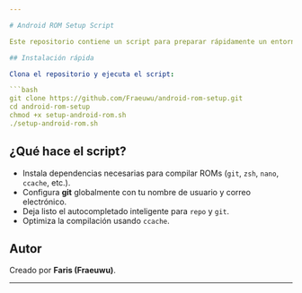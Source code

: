 ```yaml
---

# Android ROM Setup Script

Este repositorio contiene un script para preparar rápidamente un entorno de compilación de ROMs Android en **Ubuntu 25.04 minimal**.

## Instalación rápida

Clona el repositorio y ejecuta el script:

```bash
git clone https://github.com/Fraeuwu/android-rom-setup.git
cd android-rom-setup
chmod +x setup-android-rom.sh
./setup-android-rom.sh
```

## ¿Qué hace el script?

* Instala dependencias necesarias para compilar ROMs (`git`, `zsh`, `nano`, `ccache`, etc.).
* Configura **git** globalmente con tu nombre de usuario y correo electrónico.
* Deja listo el autocompletado inteligente para `repo` y `git`.
* Optimiza la compilación usando `ccache`.

## Autor

Creado por **Faris (Fraeuwu)**.

---
```

